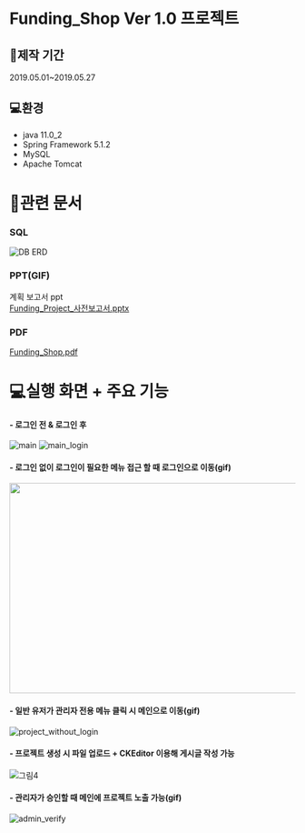 # Funding_Shop Ver 1.0 프로젝트

## 📆제작 기간 
2019.05.01~2019.05.27


## 💻환경

- java 11.0_2
- Spring Framework 5.1.2
- MySQL 
- Apache Tomcat 

# 📃관련 문서 


### SQL 
![DB ERD](https://user-images.githubusercontent.com/56217725/126068878-1e9cc48c-d3cc-40d0-b7f6-07f050bbcccf.jpg)

### PPT(GIF)
계획 보고서 ppt<br>
[Funding_Project_사전보고서.pptx](https://github.com/codingdobby/Funding_Shop/files/6834339/Funding_Project_.pptx)

### PDF

[Funding_Shop.pdf](https://github.com/codingdobby/Funding_Shop/files/6834361/Funding_Shop.pdf)
<br>

# 💻실행 화면 + 주요 기능

#### - 로그인 전 & 로그인 후 <br>
![main](https://user-images.githubusercontent.com/56217725/126067768-d809311d-93dc-4947-9d7a-1b327ddd22f8.png) 
![main_login](https://user-images.githubusercontent.com/56217725/126068502-1db17e70-94ae-4481-ba2c-666ec395a129.png)


####  - 로그인 없이 로그인이 필요한 메뉴 접근 할 때 로그인으로 이동(gif) 
<img src="https://user-images.githubusercontent.com/56217725/126067944-2135783b-1d7d-46c8-a162-e0735b4c4550.gif" width="700" height="370">

#### - 일반 유저가 관리자 전용 메뉴 클릭 시 메인으로 이동(gif)
![project_without_login](https://user-images.githubusercontent.com/56217725/126068477-36287931-1b80-4530-98e0-da6fc1f0d5fc.gif)

#### - 프로젝트 생성 시 파일 업로드 + CKEditor 이용해 게시글 작성 가능
![그림4](https://user-images.githubusercontent.com/56217725/126068352-cd02f9f7-6302-443d-8c35-1231d1148d68.png)


#### - 관리자가 승인할 때 메인에 프로젝트 노출 가능(gif)
![admin_verify](https://user-images.githubusercontent.com/56217725/126068380-50d1b038-f29a-481f-9fab-cf8f7c309c7f.gif)

